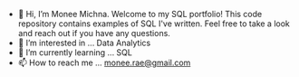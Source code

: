 - 👋 Hi, I’m Monee Michna.  Welcome to my SQL portfolio! This code repository contains examples of SQL I've written. Feel free to take a look and reach out if you have any questions.
- 👀 I’m interested in ... Data Analytics
- 🌱 I’m currently learning ... SQL
- 📫 How to reach me ... monee.rae@gmail.com

<!---
monee-michna/monee-michna is a ✨ special ✨ repository because its `README.md` (this file) appears on your GitHub profile.
You can click the Preview link to take a look at your changes.
--->
